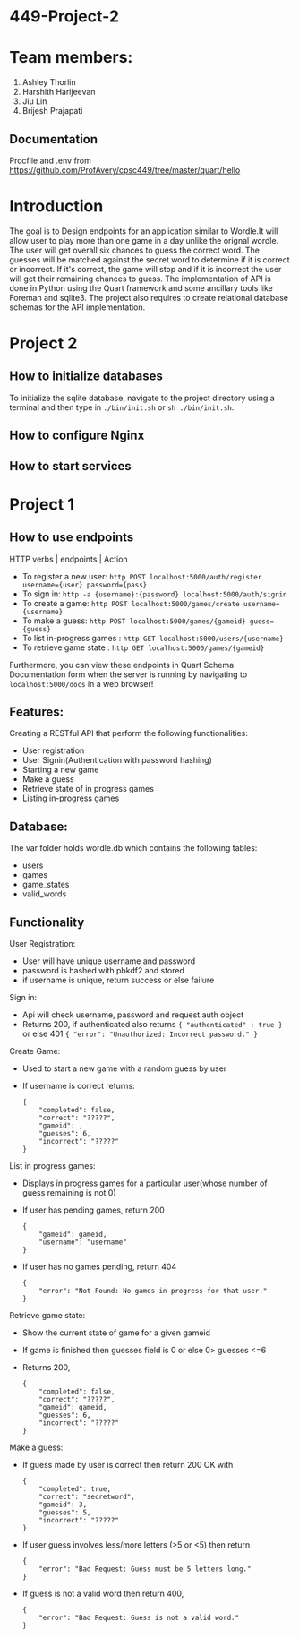 # 449-Project-2

# Team members:
1. Ashley Thorlin
2. Harshith Harijeevan
3. Jiu Lin
4. Brijesh Prajapati

## Documentation
Procfile and .env from https://github.com/ProfAvery/cpsc449/tree/master/quart/hello

# Introduction
The goal is to Design endpoints for an application similar to Wordle.It will allow user to play more than one game in a day unlike the orignal wordle. The user will get overall six chances to guess the correct word. The guesses will be matched against the secret word to determine if it is correct or incorrect. If it's correct, the game will stop and if it is incorrect the user will get their remaining chances to guess.
The implementation of API is done in Python using the Quart framework and some ancillary tools like Foreman and sqlite3. The project also requires to create relational database schemas for the API implementation.

# Project 2
## How to initialize databases
To initialize the sqlite database, navigate to the project directory using a terminal and then type in `./bin/init.sh` or `sh ./bin/init.sh`.

## How to configure Nginx


## How to start services


# Project 1
## How to use endpoints
  HTTP verbs | endpoints | Action 

- To register a new user: `http POST localhost:5000/auth/register username={user} password={pass}`
- To sign in: `http -a {username}:{password} localhost:5000/auth/signin`
- To create a game: `http POST localhost:5000/games/create username={username}`
- To make a guess: `http POST localhost:5000/games/{gameid} guess={guess}`  
- To list in-progress games : `http GET localhost:5000/users/{username}`
- To retrieve game state : `http GET localhost:5000/games/{gameid}`

Furthermore, you can view these endpoints in Quart Schema Documentation form when the server is running by navigating to `localhost:5000/docs` in a web browser!

## Features:
 Creating a RESTful API that perform the following functionalities:

 - User registration
 - User Signin(Authentication with password hashing)
 - Starting a new game
 - Make a guess
 - Retrieve state of in progress games
 - Listing in-progress games

## Database:
The var folder holds wordle.db which contains the following tables:
- users
- games
- game_states
- valid_words

## Functionality
 User Registration:
 * User will have unique username and password
 * password is hashed with pbkdf2 and stored
 * if username is unique, return success or else failure

 Sign in:
 * Api will check username, password and request.auth object
 * Returns 200, if authenticated also returns `{ "authenticated" : true }` or else 401 `{ "error": "Unauthorized: Incorrect password." }`

 Create Game:
 * Used to start a new game with a random guess by user
 * If username is correct returns:
 
    ```http://tuffix-vm:5000
    {
        "completed": false,
        "correct": "?????",
        "gameid": ,
        "guesses": 6,
        "incorrect": "?????"
    }
    ```

List in progress games:
* Displays in progress games for a particular user(whose number of guess remaining is not 0)
* If user has pending games, return 200 
    
    ```
    {
        "gameid": gameid,
        "username": "username"
    }
    ```

* If user has no games pending, return 404 

    ```
    {
        "error": "Not Found: No games in progress for that user."
    }
    ```

Retrieve game state:
* Show the current state of game for a given gameid
* If game is finished then guesses field is 0 or else 0> guesses <=6
* Returns 200, 

    ``` 
    { 
        "completed": false,
        "correct": "?????",
        "gameid": gameid,
        "guesses": 6,
        "incorrect": "?????"
    }
    ```

Make a guess:
* If guess made by user is correct then return 200 OK with 

    ```
    {
        "completed": true,
        "correct": "secretword",
        "gameid": 3,
        "guesses": 5,
        "incorrect": "?????"
    }
    ```

* If user guess involves less/more letters (>5 or <5) then return

    ```
    {
        "error": "Bad Request: Guess must be 5 letters long."
    }
    ```

* If guess is not a valid word then return 400, 
    ```
    {
        "error": "Bad Request: Guess is not a valid word."
    }
    ```








 

